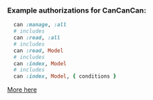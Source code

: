 ### Example authorizations for CanCanCan:

```ruby
  can :manage, :all
  # includes
  can :read, :all
  # includes
  can :read, Model
  # includes
  can :index, Model
  # includes
  can :index, Model, { conditions }
```

[More here](../lib/rails_admin/config/actions/index.rb)

